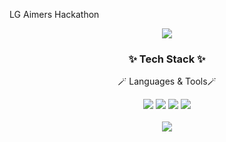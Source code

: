 LG Aimers Hackathon

<div align="center">
  <img src="https://capsule-render.vercel.app/api?type=rounded&color=purple&height=150&section=footer&text=LG_Aimers_Hackathon&fontSize=40&fontColor=black" />
</div>

<div align=center>
	<h3>✨ Tech Stack ✨</h3>
	<p>🪄 Languages & Tools🪄</p>
</div>

<div align="center">
  <img src="https://img.shields.io/badge/Python-3776AB?style=flat&logo=python&logoColor=white"/>
  <img src="https://img.shields.io/badge/VSCode-007ACC?style=flat&logo=visualstudiocode&logoColor=white" />
  <img src="https://img.shields.io/badge/Github-181717?style=flat&logo=github&logoColor=white" />
  <img src="https://img.shields.io/badge/Notion-000000?style=flat&logo=notion&logoColor=white" />
</div>
<br>

<div align="center">
  <img src="https://capsule-render.vercel.app/api?type=waving&color=auto&height=200&section=footer" />
</div>
